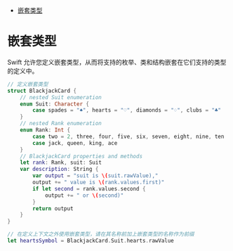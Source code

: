 <!-- @import "[TOC]" {cmd="toc" depthFrom=1 depthTo=6 orderedList=false} -->

<!-- code_chunk_output -->

- [嵌套类型](#嵌套类型)

<!-- /code_chunk_output -->

# 嵌套类型

Swift 允许您定义嵌套类型，从而将支持的枚举、类和结构嵌套在它们支持的类型的定义中。

```swift
// 定义嵌套类型
struct BlackjackCard {
    // nested Suit enumeration
    enum Suit: Character {
        case spades = "♠", hearts = "♡", diamonds = "♢", clubs = "♣"
    }
    // nested Rank enumeration
    enum Rank: Int {
        case two = 2, three, four, five, six, seven, eight, nine, ten
        case jack, queen, king, ace
    }
    // BlackjackCard properties and methods
    let rank: Rank, suit: Suit
    var description: String {
        var output = "suit is \(suit.rawValue),"
        output += " value is \(rank.values.first)"
        if let second = rank.values.second {
            output += " or \(second)"
        }
        return output
    }
}

// 在定义上下文之外使用嵌套类型，请在其名称前加上嵌套类型的名称作为前缀
let heartsSymbol = BlackjackCard.Suit.hearts.rawValue
```
